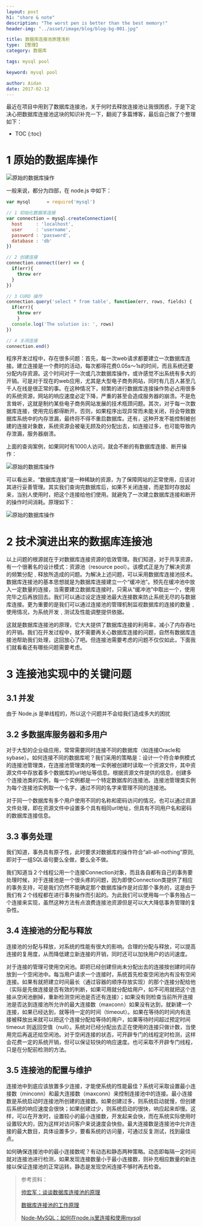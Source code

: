 ```yaml
---
layout: post
h1: "share & note"
description: "The worst pen is better than the best memory!"
header-img: "../asset/image/blog/blog-bg-001.jpg"

title: 数据库连接池原理浅析
type: 【整理】
category: 数据库

tags: mysql pool

keyword: mysql pool

author: Aidan
date: 2017-02-12
---
```


最近在项目中用到了数据库连接池，关于何时去释放连接池让我很困惑，于是下定决心把数据库连接池这块的知识补充一下，翻阅了多篇博客，最后自己做了个整理如下：

* TOC
{:toc}

# 1 原始的数据库操作

![原始的数据库操作](../asset/image/blog/2017-02-12-the-principle-of-database-connection-pool/001.png)

一般来说，都分为四部，在 node.js 中如下：

```javascript
var mysql      = require('mysql')

// 1 初始化数据库连接
var connection = mysql.createConnection({
  host     : 'localhost',
  user     : 'username',
  password : 'password',
  database : 'db'
})

// 2 创建连接
connection.connect((err) => {
  if(err){
    throw err
  }
})

// 3 CURD 操作
connection.query('select * from table', function(err, rows, fields) {
  if(err){
    throw err
	}
  console.log('The solution is: ', rows)
})

// 4 关闭连接
connection.end()
```

程序开发过程中，存在很多问题：首先，每一次web请求都要建立一次数据库连接。建立连接是一个费时的活动，每次都得花费0.05s～1s的时间，而且系统还要分配内存资源。这个时间对于一次或几次数据库操作，或许感觉不出系统有多大的开销。可是对于现在的web应用，尤其是大型电子商务网站，同时有几百人甚至几千人在线是很正常的事。在这种情况下，频繁的进行数据库连接操作势必占用很多的系统资源，网站的响应速度必定下降，严重的甚至会造成服务器的崩溃。不是危言耸听，这就是制约某些电子商务网站发展的技术瓶颈问题。其次，对于每一次数据库连接，使用完后都得断开。否则，如果程序出现异常而未能关闭，将会导致数据库系统中的内存泄漏，最终将不得不重启数据库。还有，这种开发不能控制被创建的连接对象数，系统资源会被毫无顾及的分配出去，如连接过多，也可能导致内存泄漏，服务器崩溃。

上面的查询案例，如果同时有1000人访问，就会不断的有数据库连接、断开操作：

![原始的数据库操作](../asset/image/blog/2017-02-12-the-principle-of-database-connection-pool/002.png)

可以看出来，“数据库连接”是一种稀缺的资源，为了保障网站的正常使用，应该对其进行妥善管理。其实我们查询完数据库后，如果不关闭连接，而是暂时存放起来，当别人使用时，把这个连接给他们使用。就避免了一次建立数据库连接和断开的操作时间消耗。原理如下：

![原始的数据库操作](../asset/image/blog/2017-02-12-the-principle-of-database-connection-pool/003.png)

# 2 技术演进出来的数据库连接池

以上问题的根源就在于对数据库连接资源的低效管理。我们知道，对于共享资源，有一个很著名的设计模式：资源池（resource pool）。该模式正是为了解决资源的频繁分配﹑释放所造成的问题。为解决上述问题，可以采用数据库连接池技术。数据库连接池的基本思想就是为数据库连接建立一个“缓冲池”。预先在缓冲池中放入一定数量的连接，当需要建立数据库连接时，只需从“缓冲池”中取出一个，使用完毕之后再放回去。我们可以通过设定连接池最大连接数来防止系统无尽的与数据库连接。更为重要的是我们可以通过连接池的管理机制监视数据库的连接的数量﹑使用情况，为系统开发﹑测试及性能调整提供依据。

这就是数据库连接池的原理，它大大提供了数据库连接的利用率，减小了内存吞吐的开销。我们在开发过程中，就不需要再关心数据库连接的问题，自然有数据库连接池帮助我们处理，这回放心了吧。但连接池需要考虑的问题不仅仅如此，下面我们就看看还有哪些问题需要考虑。

# 3 连接池实现中的关键问题

## 3.1 并发

由于 Node.js 是单线程的，所以这个问题并不会给我们造成多大的困扰

## 3.2 多数据库服务器和多用户

对于大型的企业级应用，常常需要同时连接不同的数据库（如连接Oracle和sybase）。如何连接不同的数据库呢？我们采用的策略是：设计一个符合单例模式的连接池管理类，在连接池管理类的唯一实例被创建时读取一个资源文件，其中资源文件中存放着多个数据库的url地址等信息。根据资源文件提供的信息，创建多个连接池类的实例，每一个实例都是一个特定数据库的连接池。连接池管理类实例为每个连接池实例取一个名字，通过不同的名字来管理不同的连接池。

对于同一个数据库有多个用户使用不同的名称和密码访问的情况，也可以通过资源文件处理，即在资源文件中设置多个具有相同url地址，但具有不同用户名和密码的数据库连接信息。

## 3.3 事务处理

我们知道，事务具有原子性，此时要求对数据库的操作符合“all-all-nothing”原则,即对于一组SQL语句要么全做，要么全不做。

我们知道当２个线程公用一个连接Connection对象，而且各自都有自己的事务要处理时候，对于连接池是一个很头疼的问题，因为即使Connection类提供了相应的事务支持，可是我们仍然不能确定那个数据库操作是对应那个事务的，这是由于我们有２个线程都在进行事务操作而引起的。为此我们可以使用每一个事务独占一个连接来实现，虽然这种方法有点浪费连接池资源但是可以大大降低事务管理的复杂性。

## 3.4 连接池的分配与释放

连接池的分配与释放，对系统的性能有很大的影响。合理的分配与释放，可以提高连接的复用度，从而降低建立新连接的开销，同时还可以加快用户的访问速度。

对于连接的管理可使用空闲池。即把已经创建但尚未分配出去的连接按创建时间存放到一个空闲池中。每当用户请求一个连接时，系统首先检查空闲池内有没有空闲连接。如果有就把建立时间最长（通过容器的顺序存放实现）的那个连接分配给他（实际是先做连接是否有效的判断，如果可用就分配给用户，如不可用就把这个连接从空闲池删掉，重新检测空闲池是否还有连接）；如果没有则检查当前所开连接池是否达到连接池所允许的最大连接数（maxconn）如果没有达到，就新建一个连接，如果已经达到，就等待一定的时间（timeout）。如果在等待的时间内有连接被释放出来就可以把这个连接分配给等待的用户，如果等待时间超过预定时间timeout 则返回空值（null）。系统对已经分配出去正在使用的连接只做计数，当使用完后再返还给空闲池。对于空闲连接的状态，可开辟专门的线程定时检测，这样会花费一定的系统开销，但可以保证较快的响应速度。也可采取不开辟专门线程，只是在分配前检测的方法。

## 3.5 连接池的配置与维护

连接池中到底应该放置多少连接，才能使系统的性能最佳？系统可采取设置最小连接数（minconn）和最大连接数（maxconn）来控制连接池中的连接。最小连接数是系统启动时连接池所创建的连接数。如果创建过多，则系统启动就慢，但创建后系统的响应速度会很快；如果创建过少，则系统启动的很快，响应起来却慢。这样，可以在开发时，设置较小的最小连接数，开发起来会快，而在系统实际使用时设置较大的，因为这样对访问客户来说速度会快些。最大连接数是连接池中允许连接的最大数目，具体设置多少，要看系统的访问量，可通过反复测试，找到最佳点。

如何确保连接池中的最小连接数呢？有动态和静态两种策略。动态即每隔一定时间就对连接池进行检测，如果发现连接数量小于最小连接数，则补充相应数量的新连接以保证连接池的正常运转。静态是发现空闲连接不够时再去检查。

>
>参考资料：
>
>[帅宏军：谈谈数据库连接池的原理](http://blog.csdn.net/shuaihj/article/details/14223015)
>
>[数据库连接池的工作原理](http://blog.csdn.net/jackiehome/article/details/8480870)
>
>[Node-MySQL：如何在node.js里连接和使用mysql](http://www.techug.com/post/node-mysql-node-js.html)
